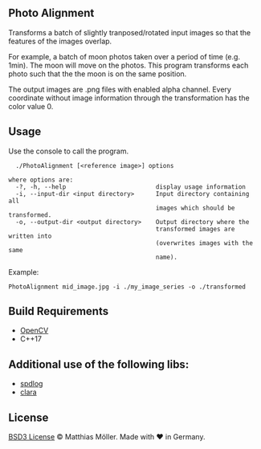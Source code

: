 ## Photo Alignment
Transforms a batch of slightly tranposed/rotated input images so that the features of the images overlap.

For example, a batch of moon photos taken over a period of time (e.g. 1min).
The moon will move on the photos.
This program transforms each photo such that the the moon is on the same position.

The output images are .png files with enabled alpha channel.
Every coordinate without image information through the transformation has the color value 0.

## Usage
Use the console to call the program.
```
  ./PhotoAlignment [<reference image>] options

where options are:
  -?, -h, --help                         display usage information
  -i, --input-dir <input directory>      Input directory containing all
                                         images which should be transformed.
  -o, --output-dir <output directory>    Output directory where the
                                         transformed images are written into
                                         (overwrites images with the same
                                         name).
```

Example:
```
PhotoAlignment mid_image.jpg -i ./my_image_series -o ./transformed
```

## Build Requirements
- [OpenCV](https://opencv.org/)
- C++17

## Additional use of the following libs:
- [spdlog](https://github.com/gabime/spdlog)
- [clara](https://github.com/catchorg/Clara)

## License
[BSD3 License](./LICENSE) © Matthias Möller. Made with ♥ in Germany.